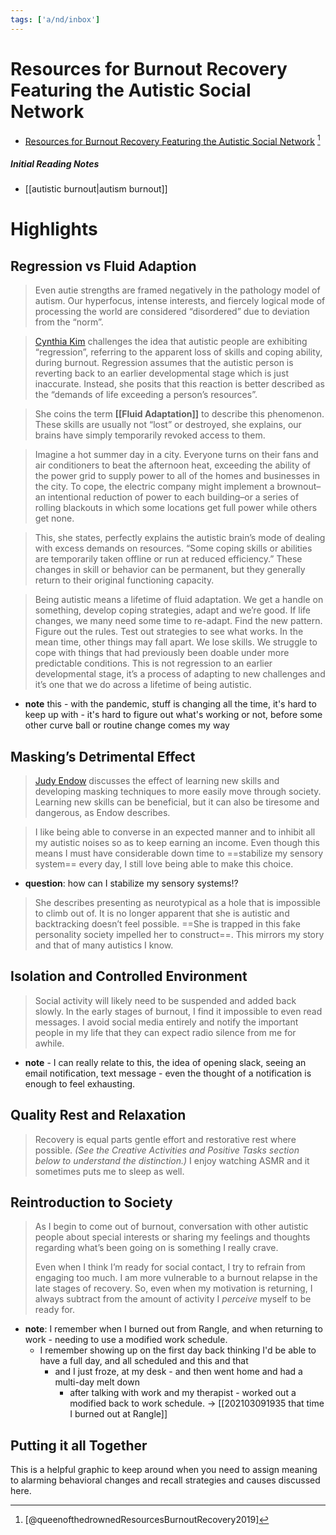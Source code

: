 ```yaml
---
tags: ['a/nd/inbox']
---
```


# Resources for Burnout Recovery Featuring the Autistic Social Network
- [Resources for Burnout Recovery Featuring the Autistic Social Network](https://queenofthedrowned.com/2019/05/26/resources-for-burnout-recovery-featuring-the-autistic-social-network/) [^queenofthedrownedResourcesBurnoutRecovery2019]

[^queenofthedrownedResourcesBurnoutRecovery2019]: [@queenofthedrownedResourcesBurnoutRecovery2019]

##### Initial Reading Notes
- [[autistic burnout|autism burnout]]



# Highlights 

## Regression vs Fluid Adaption

> Even autie strengths are framed negatively in the pathology model of autism. Our hyperfocus, intense interests, and fiercely logical mode of processing the world are considered “disordered” due to deviation from the “norm”.

> [Cynthia Kim](https://musingsofanaspie.com/2013/12/19/autistic-regression-and-fluid-adaptation/?fbclid=IwAR1WCEbhxmZtGwi4rjlJLvPjMC0VIeDuPZMN5WEX3D0o1BXZQfLqDZ5tVGs) challenges the idea that autistic people are exhibiting “regression”, referring to the apparent loss of skills and coping ability, during burnout. Regression assumes that the autistic person is reverting back to an earlier developmental stage which is just inaccurate. Instead, she posits that this reaction is better described as the “demands of life exceeding a person’s resources”.

> She coins the term **[[Fluid Adaptation]]** to describe this phenomenon. These skills are usually not “lost” or destroyed, she explains, our brains have simply temporarily revoked access to them.

> Imagine a hot summer day in a city. Everyone turns on their fans and air conditioners to beat the afternoon heat, exceeding the ability of the power grid to supply power to all of the homes and businesses in the city. To cope, the electric company might implement a brownout–an intentional reduction of power to each building–or a series of rolling blackouts in which some locations get full power while others get none.

> This, she states, perfectly explains the autistic brain’s mode of dealing with excess demands on resources. “Some coping skills or abilities are temporarily taken offline or run at reduced efficiency.” These changes in skill or behavior can be permanent, but they generally return to their original functioning capacity.

> Being autistic means a lifetime of fluid adaptation. We get a handle on something, develop coping strategies, adapt and we’re good. If life changes, we many need some time to re-adapt. Find the new pattern. Figure out the rules. Test out strategies to see what works. In the mean time, other things may fall apart. We lose skills. We struggle to cope with things that had previously been doable under more predictable conditions. This is not regression to an earlier developmental stage, it’s a process of adapting to new challenges and it’s one that we do across a lifetime of being autistic.
- **note** this - with the pandemic, stuff is changing all the time, it's hard to keep up with - it's hard to figure out what's working or not, before some other curve ball or routine change comes my way

## Masking’s Detrimental Effect

> [Judy Endow](https://ollibean.com/autistic-burnout/?fbclid=IwAR2JgvefYAJR_t4znVjgKitVRwlm8qHknqjG1SpMbKUCIMsD-g6ADBBR-k0) discusses the effect of learning new skills and developing masking techniques to more easily move through society. Learning new skills can be beneficial, but it can also be tiresome and dangerous, as Endow describes.

> I like being able to converse in an expected manner and to inhibit all my autistic noises so as to keep earning an income. Even though this means I must have considerable down time to ==stabilize my sensory system== every day, I still love being able to make this choice.

- **question**: how can I stabilize my sensory systems⁉️

> She describes presenting as neurotypical as a hole that is impossible to climb out of. It is no longer apparent that she is autistic and backtracking doesn’t feel possible. ==She is trapped in this fake personality society impelled her to construct==. This mirrors my story and that of many autistics I know.

## Isolation and Controlled Environment

> Social activity will likely need to be suspended and added back slowly. In the early stages of burnout, I find it impossible to even read messages. I avoid social media entirely and notify the important people in my life that they can expect radio silence from me for awhile.

- **note** - I can really relate to this, the idea of opening slack, seeing an email notification, text message - even the thought of a notification is enough to feel exhausting.


## Quality Rest and Relaxation
> Recovery is equal parts gentle effort and restorative rest where possible. _(See the Creative Activities and Positive Tasks section below to understand the distinction.)_ I enjoy watching ASMR and it sometimes puts me to sleep as well.

## Reintroduction to Society

> As I begin to come out of burnout, conversation with other autistic people about special interests or sharing my feelings and thoughts regarding what’s been going on is something I really crave.
>
> Even when I think I’m ready for social contact, I try to refrain from engaging too much. I am more vulnerable to a burnout relapse in the late stages of recovery. So, even when my motivation is returning, I always subtract from the amount of activity I _perceive_ myself to be ready for.

- **note**: I remember when I burned out from Rangle, and when returning to work - needing to use a modified work schedule.
	- I remember showing up on the first day back thinking I'd be able to have a full day, and all scheduled and this and that
		- and I just froze, at my desk - and then went home and had a multi-day melt down
			- after talking with work and my therapist - worked out a modified back to work schedule.  -> [[202103091935 that time I burned out at Rangle]]

## Putting it all Together

This is a helpful graphic to keep around when you need to assign meaning to alarming behavioral changes and recall strategies and causes discussed here.